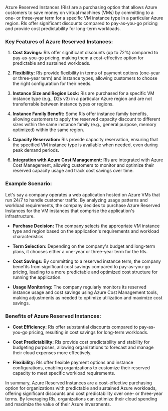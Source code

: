 Azure Reserved Instances (RIs) are a purchasing option that allows Azure customers to save money on virtual machines (VMs) by committing to a one- or three-year term for a specific VM instance type in a particular Azure region. RIs offer significant discounts compared to pay-as-you-go pricing and provide cost predictability for long-term workloads.

### Key Features of Azure Reserved Instances:

1. **Cost Savings:** RIs offer significant discounts (up to 72%) compared to pay-as-you-go pricing, making them a cost-effective option for predictable and sustained workloads.

2. **Flexibility:** RIs provide flexibility in terms of payment options (one-year or three-year term) and instance types, allowing customers to choose the right configuration for their needs.

3. **Instance Size and Region Lock:** RIs are purchased for a specific VM instance type (e.g., D2s v3) in a particular Azure region and are not transferrable between instance types or regions.

4. **Instance Family Benefit:** Some RIs offer instance family benefits, allowing customers to apply the reserved capacity discount to different sizes within the same instance family (e.g., general purpose, memory optimized) within the same region.

5. **Capacity Reservation:** RIs provide capacity reservation, ensuring that the specified VM instance type is available when needed, even during peak demand periods.

6. **Integration with Azure Cost Management:** RIs are integrated with Azure Cost Management, allowing customers to monitor and optimize their reserved capacity usage and track cost savings over time.

### Example Scenario:

Let's say a company operates a web application hosted on Azure VMs that run 24/7 to handle customer traffic. By analyzing usage patterns and workload requirements, the company decides to purchase Azure Reserved Instances for the VM instances that comprise the application's infrastructure.

- **Purchase Decision:** The company selects the appropriate VM instance type and region based on the application's requirements and workload characteristics.
  
- **Term Selection:** Depending on the company's budget and long-term plans, it chooses either a one-year or three-year term for the RIs.
  
- **Cost Savings:** By committing to a reserved instance term, the company benefits from significant cost savings compared to pay-as-you-go pricing, leading to a more predictable and optimized cost structure for running the application.

- **Usage Monitoring:** The company regularly monitors its reserved instance usage and cost savings using Azure Cost Management tools, making adjustments as needed to optimize utilization and maximize cost savings.

### Benefits of Azure Reserved Instances:

- **Cost Efficiency:** RIs offer substantial discounts compared to pay-as-you-go pricing, resulting in cost savings for long-term workloads.
  
- **Cost Predictability:** RIs provide cost predictability and stability for budgeting purposes, allowing organizations to forecast and manage their cloud expenses more effectively.
  
- **Flexibility:** RIs offer flexible payment options and instance configurations, enabling organizations to customize their reserved capacity to meet specific workload requirements.

In summary, Azure Reserved Instances are a cost-effective purchasing option for organizations with predictable and sustained Azure workloads, offering significant discounts and cost predictability over one- or three-year terms. By leveraging RIs, organizations can optimize their cloud spending and maximize the value of their Azure investments.
